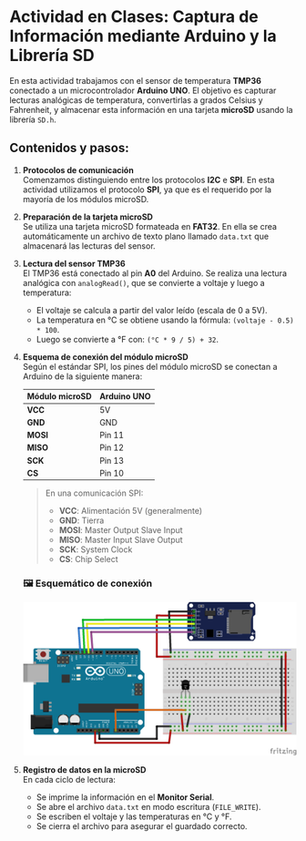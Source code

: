 # Actividad en Clases: Captura de Información mediante Arduino y la Librería SD

En esta actividad trabajamos con el sensor de temperatura **TMP36** conectado a un microcontrolador **Arduino UNO**. El objetivo es capturar lecturas analógicas de temperatura, convertirlas a grados Celsius y Fahrenheit, y almacenar esta información en una tarjeta **microSD** usando la librería `SD.h`.

## Contenidos y pasos:

1. **Protocolos de comunicación**  
   Comenzamos distinguiendo entre los protocolos **I2C** e **SPI**. En esta actividad utilizamos el protocolo **SPI**, ya que es el requerido por la mayoría de los módulos microSD.

2. **Preparación de la tarjeta microSD**  
   Se utiliza una tarjeta microSD formateada en **FAT32**. En ella se crea automáticamente un archivo de texto plano llamado `data.txt` que almacenará las lecturas del sensor.

3. **Lectura del sensor TMP36**  
   El TMP36 está conectado al pin **A0** del Arduino. Se realiza una lectura analógica con `analogRead()`, que se convierte a voltaje y luego a temperatura:
   - El voltaje se calcula a partir del valor leído (escala de 0 a 5V).
   - La temperatura en °C se obtiene usando la fórmula: `(voltaje - 0.5) * 100`.
   - Luego se convierte a °F con: `(°C * 9 / 5) + 32`.

4. **Esquema de conexión del módulo microSD**  
   Según el estándar SPI, los pines del módulo microSD se conectan a Arduino de la siguiente manera:

   | Módulo microSD | Arduino UNO |
   |----------------|-------------|
   | **VCC**        | 5V          |
   | **GND**        | GND         |
   | **MOSI**       | Pin 11      |
   | **MISO**       | Pin 12      |
   | **SCK**        | Pin 13      |
   | **CS**         | Pin 10      |

   > En una comunicación SPI:  
   > - **VCC**: Alimentación 5V (generalmente)  
   > - **GND**: Tierra  
   > - **MOSI**: Master Output Slave Input  
   > - **MISO**: Master Input Slave Output  
   > - **SCK**: System Clock  
   > - **CS**: Chip Select  

   ### 🖼 Esquemático de conexión  
   ![Esquemático de conexión con TMP36 y módulo microSD](./tmp35_SD.png)

5. **Registro de datos en la microSD**  
   En cada ciclo de lectura:
   - Se imprime la información en el **Monitor Serial**.
   - Se abre el archivo `data.txt` en modo escritura (`FILE_WRITE`).
   - Se escriben el voltaje y las temperaturas en °C y °F.
   - Se cierra el archivo para asegurar el guardado correcto.

